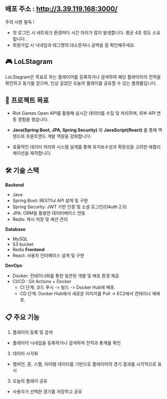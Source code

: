 ## 배포 주소 : http://3.39.119.168:3000/ <br>
주의 사항 필독 ! 
- 첫 로그인 시 네트워크 환경마다 시간 차이가 많이 발생합니다. 평균 4초 정도 소요됩니다.
- 회원가입 시 닉네임과 태그명의 대소문자나 공백을 잘 확인해주세요.



## 🎮 LoLStagram 
LoLStagram은 목표로 하는 플레이어를 등록하거나 검색하여 해당 플레이어의 전적을 확인하고 동기를 얻으며, 인상 깊었던 오늘의 플레이를 공유할 수 있는 플랫폼입니다.

## 📌 프로젝트 목표
- Riot Games Open API를 활용해 실시간 데이터를 수집 및 처리하며, 외부 API 연동 경험을 쌓습니다.

- **Java(Spring Boot, JPA, Spring Security)** 와 **JavaScript(React)** 를 통해 백엔드와 프론트엔드 개발 역량을 강화합니다.

- 효율적인 데이터 처리와 시스템 설계를 통해 유지보수성과 확장성을 고려한 애플리케이션을 제작합니다.

## 🛠️ 기술 스택
**Backend**<br>
- Java
- Spring Boot: RESTful API 설계 및 구현
- Spring Security: JWT 기반 인증 및 소셜 로그인(OAuth 2.0)
- JPA: ORM을 활용한 데이터베이스 연동
- Redis: 캐시 저장 및 세션 관리

**Database**<br>
- MySQL
- S3 bucket
- Redis
**Frontend**<br>
- React: 사용자 인터페이스 설계 및 구현

**DevOps**<br>
- Docker: 컨테이너화를 통한 일관된 개발 및 배포 환경 제공
- CI/CD : Git Actions + Docker
  -  CI 단계: 코드 푸시 -> 빌드 -> Docker Hub에 배포.
  -  CD 단계: Docker Hub에서 새로운 이미지를 Pull -> EC2에서 컨테이너 재배포.
 
## 📋 주요 기능
1. 플레이어 등록 및 검색
- 플레이어 닉네임을 등록하거나 검색하여 전적과 통계를 확인
2. 데이터 시각화
- 챔피언, 룬, 스펠, 아이템 데이터를 기반으로 플레이어의 경기 결과를 시각적으로 표시
3. 오늘의 플레이 공유
- 사용자가 선택한 경기를 저장하고 공유

